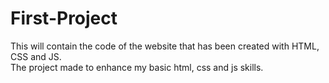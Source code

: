 # First-Project
This will contain the code of the website that has been created with HTML, CSS and JS.
<br>
The project made to enhance my basic html, css and js skills.
